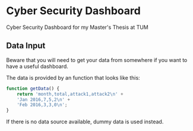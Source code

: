 # Cyber Security Dashboard

Cyber Security Dashboard for my Master's Thesis at TUM

## Data Input

Beware that you will need to get your data from somewhere if you want to have a useful dashboard.

The data is provided by an function that looks like this:

```javascript
function getData() {
    return 'month,total,attack1,attack2\n' +
    'Jan 2016,7,5,2\n' +
    'Feb 2016,3,3,0\n';
}
```

If there is no data source available, dummy data is used instead.
